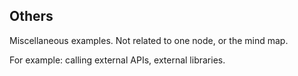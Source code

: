 ## Others

Miscellaneous examples. Not related to one node, or the mind map.

For example: calling external APIs, external libraries.